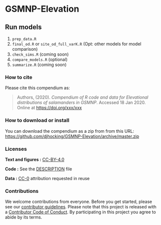 
<!-- README.md is generated from README.Rmd. Please edit that file -->

# GSMNP-Elevation

<!--
[![Binder](https://mybinder.org/badge_logo.svg)](https://mybinder.org/v2/gh/djhocking/swflturtles/master?urlpath=rstudio)

This repository contains the data and code for our paper:

> Authors, (YYYY). _Elevational distributions of salamanders in GSMNP_. Name of journal/book <https://doi.org/xxx/xxx>

Our pre-print is online here:

> Authors, (YYYY). _Elevational distributions of salamanders in GSMNP_. Name of journal/book, Accessed 18 Jan 2020. Online at <https://doi.org/xxx/xxx>
-->

## Run models

1.  `prep_data.R`
2.  `final_od.R` or `site_od_full_varK.R` (Opt: other models for model
    comparison)
3.  `check_sims.R` (coming soon)
4.  `compare_models.R` (optional)
5.  `summarize.R` (coming soon)

### How to cite

Please cite this compendium as:

> Authors, (2020). *Compendium of R code and data for Elevational
> distributions of salamanders in GSMNP*. Accessed 18 Jan 2020. Online
> at <https://doi.org/xxx/xxx>

### How to download or install

You can download the compendium as a zip from from this URL:
<https://github.com/djhocking/GSMNP-Elevation/archive/master.zip>

### Licenses

**Text and figures :**
[CC-BY-4.0](http://creativecommons.org/licenses/by/4.0/)

**Code :** See the [DESCRIPTION](DESCRIPTION) file

**Data :** [CC-0](http://creativecommons.org/publicdomain/zero/1.0/)
attribution requested in reuse

### Contributions

We welcome contributions from everyone. Before you get started, please
see our [contributor guidelines](CONTRIBUTING.md). Please note that this
project is released with a [Contributor Code of Conduct](CONDUCT.md). By
participating in this project you agree to abide by its terms.
